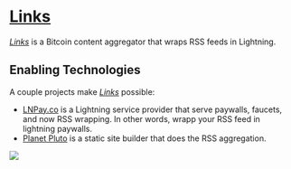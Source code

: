 # [Links](https://bitcoinwords.github.io/links/docs/planet.news.html)
*[Links](https://bitcoinwords.github.io/links/docs/planet.news.html)* is a Bitcoin content aggregator that wraps RSS feeds in Lightning.

## Enabling Technologies
A couple projects make *[Links](https://bitcoinwords.github.io/links/docs/planet.news.html)* possible:
* [LNPay.co](https://lnpay.co/) is a Lightning service provider that serve paywalls, faucets, and now RSS wrapping. In other words, wrapp your RSS feed in lightning paywalls. 
* [Planet Pluto](https://github.com/feedreader) is a static site builder that does the RSS aggregation. 

[![](https://badgen.net/badge/Built%20with/❤️%20by%20Joe/F96854)](https://twitter.com/_joerodgers)
